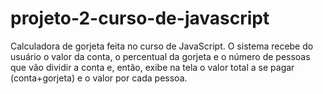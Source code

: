 # projeto-2-curso-de-javascript
Calculadora de gorjeta feita no curso de JavaScript. O sistema recebe do usuário o valor da conta, o percentual da gorjeta e o número de pessoas que vão dividir a conta e, então, exibe na tela o valor total a se pagar (conta+gorjeta) e o valor por cada pessoa.
